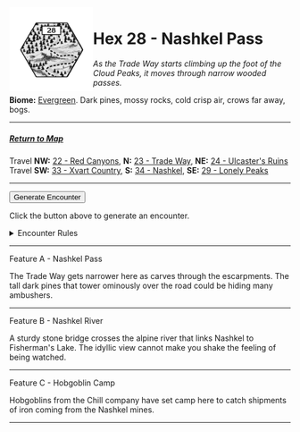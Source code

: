
<img align="left" width=150px src="/images/Hexes/hex28.png">
<h1>Hex 28 - Nashkel Pass</h1>

*As the Trade Way starts climbing up the foot of the Cloud Peaks, it moves through narrow wooded passes.*

**Biome:** <u>Evergreen</u>. Dark pines, mossy rocks, cold crisp air, crows far away, bogs.

---

##### [Return to Map](https://saltygoo.github.io/2024/12/31/BGHex/)
Travel **NW:** [22 - Red Canyons](/pages/BaldurHex/22-RedCanyons), **N:** [23 - Trade Way](/pages/BaldurHex/23-TradeWay), **NE:** [24 - Ulcaster's Ruins](/pages/BaldurHex/24-Ulcaster)<br>
Travel **SW:** [33 - Xvart Country](/pages/BaldurHex/33-Xvart), **S:** [34 - Nashkel](/pages/BaldurHex/34-Nashkel), **SE:** [29 - Lonely Peaks](/pages/BaldurHex/29-Lonely)

 ---
 
<button id="generateText" >Generate Encounter</button> <br>

<span class="grey" id="result" style="height: 75px;"> Click the button above to generate an encounter. </span>

<details markdown="1">
<summary>Encounter Rules</summary>
Generate an encounter the first time the party goes to one of this hex's features and every 12 hours. Encounters can happen on the way to the location or at the destination. If an encounter would happen while the party rests, good survival skills while setting up camp make the encounter happen after the full rest is completed. Search the [Baldur's Gate Wiki](https://baldursgate.fandom.com/wiki/Baldur%27s_Gate_Wiki) for information on named NPC. Do not hesitate to replace any named NPC by one the players have already met from time to time! It makes for a better story.
</details>

 ---

<span class="blacktitle"> Feature A - Nashkel Pass</span>

The Trade Way gets narrower here as carves through the escarpments. The tall dark pines that tower ominously over the road could be hiding many ambushers.

---

<span class="blacktitle"> Feature B - Nashkel River</span>

A sturdy stone bridge crosses the alpine river that links Nashkel to Fisherman's Lake. The idyllic view cannot make you shake the feeling of being watched.

---

<span class="blacktitle"> Feature C - Hobgoblin Camp</span>

Hobgoblins from the Chill company have set camp here to catch shipments of iron coming from the Nashkel mines. 

---

<script>
    const climate1 = "Evergreen";
    const climate2 = "Evergreen";
</script>
<script src="/scripts/BGencounter.js"></script>
